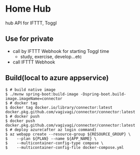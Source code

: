 # Home Hub

hub API for IFTTT, Toggl

## Use for private

- call by IFTTT Webhook for starting Toggl time
  - study, exercise, develop...etc
- call IFTTT Webhook

## Build(local to azure appservice)

```shell script
$ # build native image
$ ./mvnw spring-boot:build-image -Dspring-boot.build-image.imageName=connector
$ # docker tag
$ docker tag docker.io/library/connector:latest docker.pkg.github.com/vagivagi/connector/connector:latest
$ # docker push
$ docker push docker.pkg.github.com/vagivagi/connector/connector:latest
$ # deploy azure(after az login command)
$ az webapp create --resource-group ${RESOURCE_GROUP} \
$    --plan ${PLAN} --name ${APP_NAME} \
$    --multicontainer-config-type compose \
$    --multicontainer-config-file docker-compose.yml
```